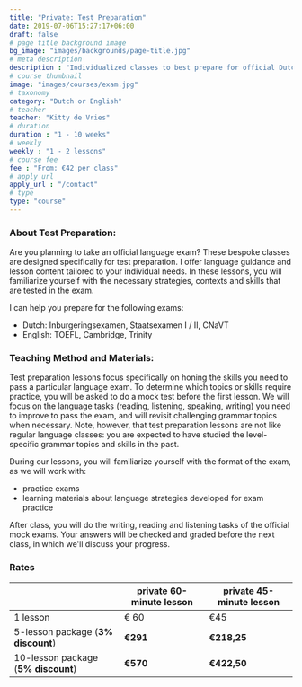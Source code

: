 ```yaml
---
title: "Private: Test Preparation"
date: 2019-07-06T15:27:17+06:00
draft: false
# page title background image
bg_image: "images/backgrounds/page-title.jpg"
# meta description
description : "Individualized classes to best prepare for official Dutch or English exams."
# course thumbnail
image: "images/courses/exam.jpg"
# taxonomy
category: "Dutch or English"
# teacher
teacher: "Kitty de Vries"
# duration
duration : "1 - 10 weeks"
# weekly
weekly : "1 - 2 lessons"
# course fee
fee : "From: €42 per class"
# apply url
apply_url : "/contact"
# type
type: "course"
---
```



### About Test Preparation:
Are you planning to take an official language exam? These bespoke classes are designed specifically for test preparation. I offer language guidance and lesson content tailored to your individual needs. In these lessons, you will familiarize yourself with the necessary strategies, contexts and skills that are tested in the exam.

I can help you prepare for the following exams:
- Dutch: Inburgeringsexamen, Staatsexamen I / II, CNaVT
- English: TOEFL, Cambridge, Trinity  

### Teaching Method and Materials:
Test preparation lessons focus specifically on honing the skills you need to pass a particular language exam. To determine which topics or skills require practice, you will be asked to do a mock test before the first lesson. We will focus on the language tasks (reading, listening, speaking, writing) you need to improve to pass the exam, and will revisit challenging grammar topics when necessary. Note, however, that test preparation lessons are not like regular language classes: you are expected to have studied the level-specific grammar topics and skills in the past. 

During our lessons, you will familiarize yourself with the format of the exam, as we will work with:
- practice exams  
- learning materials about language strategies developed for exam practice

After class, you will do the writing, reading and listening tasks of the official mock exams. Your answers will be checked and graded before the next class, in which we'll discuss your progress. 
</p>

### Rates
| |  private 60-minute lesson |  private 45-minute lesson|
|---|---|---|
|  1 lesson  | € 60  | €45 |
|  5-lesson package (__3% discount__) | __€291__ | __€218,25__|
|  10-lesson package (__5% discount__) | __€570__ | __€422,50__|

